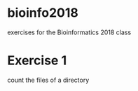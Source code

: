 # bioinfo2018
exercises for the Bioinformatics 2018 class

# Exercise 1
count the files of a directory

